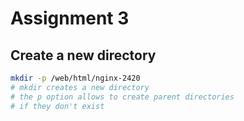 # Assignment 3
## Create a new directory
```bash
mkdir -p /web/html/nginx-2420
# mkdir creates a new directory 
# the p option allows to create parent directories
# if they don't exist
```